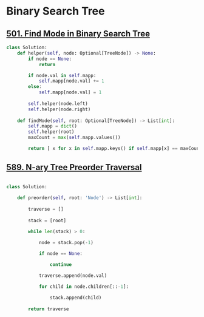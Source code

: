 # Binary Search Tree

## [501. Find Mode in Binary Search Tree](https://leetcode.com/problems/find-mode-in-binary-search-tree/description/?envType=problem-list-v2&envId=tree)

```python
class Solution:
    def helper(self, node: Optional[TreeNode]) -> None:
        if node == None:
            return

        if node.val in self.mapp:
            self.mapp[node.val] += 1
        else:
            self.mapp[node.val] = 1
        
        self.helper(node.left)
        self.helper(node.right)
        
    def findMode(self, root: Optional[TreeNode]) -> List[int]:
        self.mapp = dict()
        self.helper(root)
        maxCount = max(self.mapp.values())

        return [ x for x in self.mapp.keys() if self.mapp[x] == maxCount]

```

## [589. N-ary Tree Preorder Traversal](https://leetcode.com/problems/n-ary-tree-preorder-traversal/description/?envType=problem-list-v2&envId=tree)

```python

class Solution:
        
    def preorder(self, root: 'Node') -> List[int]:
        
        traverse = []
        
        stack = [root]

        while len(stack) > 0:

            node = stack.pop(-1)

            if node == None:
                
                continue

            traverse.append(node.val)

            for child in node.children[::-1]:

                stack.append(child)
            
        return traverse

```